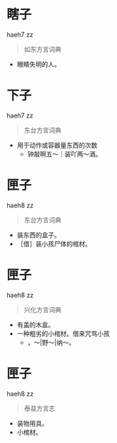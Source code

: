 # 瞎子
haeh7 zz
> 如东方言词典
- 眼睛失明的人。

# 下子
haeh7 zz
> 东台方言词典
- 用于动作或容器量东西的次数
  - 钟敲啊五～｜装吖两～酒。

# 匣子
haeh8 zz
> 东台方言词典
- 装东西的盒子。
- ［借］装小孩尸体的棺材。

# 匣子
haeh8 zz
> 兴化方言词典
- 有盖的木盒。
- 一种粗劣的小棺材。借来咒骂小孩
  - ，～|野～|纳～。

# 匣子
haeh8 zz
> 泰县方言志
- 装物用具。
- 小棺材。
